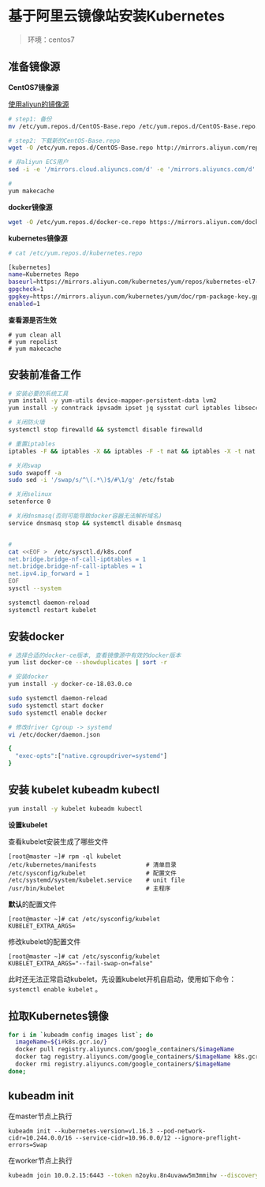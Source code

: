 # 基于阿里云镜像站安装Kubernetes



> 环境：centos7



## 准备镜像源

**CentOS7镜像源**

[使用aliyun的镜像源](https://developer.aliyun.com/mirror/centos?spm=a2c6h.13651102.0.0.53322f70Ctcqey)

```bash
# step1: 备份
mv /etc/yum.repos.d/CentOS-Base.repo /etc/yum.repos.d/CentOS-Base.repo.backup

# step2: 下载新的CentOS-Base.repo
wget -O /etc/yum.repos.d/CentOS-Base.repo http://mirrors.aliyun.com/repo/Centos-7.repo

# 非aliyun ECS用户
sed -i -e '/mirrors.cloud.aliyuncs.com/d' -e '/mirrors.aliyuncs.com/d' /etc/yum.repos.d/CentOS-Base.repo

# 
yum makecache
```

**docker镜像源**

```bash
wget -O /etc/yum.repos.d/docker-ce.repo https://mirrors.aliyun.com/docker-ce/linux/centos/docker-ce.repo
```

**kubernetes镜像源**

```bash
# cat /etc/yum.repos.d/kubernetes.repo

[kubernetes]
name=Kubernetes Repo
baseurl=https://mirrors.aliyun.com/kubernetes/yum/repos/kubernetes-el7-x86_64/
gpgcheck=1
gpgkey=https://mirrors.aliyun.com/kubernetes/yum/doc/rpm-package-key.gpg
enabled=1
```

**查看源是否生效**

```
# yum clean all
# yum repolist
# yum makecache
```

## 安装前准备工作

```bash
# 安装必要的系统工具
yum install -y yum-utils device-mapper-persistent-data lvm2
yum install -y conntrack ipvsadm ipset jq sysstat curl iptables libseccomp

# 关闭防火墙
systemctl stop firewalld && systemctl disable firewalld

# 重置iptables
iptables -F && iptables -X && iptables -F -t nat && iptables -X -t nat && iptables -P FORWARD ACCEPT

# 关闭swap
sudo swapoff -a
sudo sed -i '/swap/s/^\(.*\)$/#\1/g' /etc/fstab

# 关闭selinux
setenforce 0

# 关闭dnsmasq(否则可能导致docker容器无法解析域名)
service dnsmasq stop && systemctl disable dnsmasq


#
cat <<EOF >  /etc/sysctl.d/k8s.conf
net.bridge.bridge-nf-call-ip6tables = 1
net.bridge.bridge-nf-call-iptables = 1
net.ipv4.ip_forward = 1
EOF
sysctl --system

systemctl daemon-reload
systemctl restart kubelet

```

## 安装docker

```bash
# 选择合适的docker-ce版本, 查看镜像源中有效的docker版本
yum list docker-ce --showduplicates | sort -r

# 安装docker
yum install -y docker-ce-18.03.0.ce

sudo systemctl daemon-reload
sudo systemctl start docker
sudo systemctl enable docker

# 修改driver Cgroup -> systemd
vi /etc/docker/daemon.json

{
  "exec-opts":["native.cgroupdriver=systemd"]
}
```

## 安装 kubelet kubeadm kubectl

```bash
yum install -y kubelet kubeadm kubectl
```

**设置kubelet**

查看kubelet安装生成了哪些文件

```
[root@master ~]# rpm -ql kubelet
/etc/kubernetes/manifests              # 清单目录
/etc/sysconfig/kubelet                 # 配置文件
/etc/systemd/system/kubelet.service    # unit file
/usr/bin/kubelet                       # 主程序
```

**默认**的配置文件

```
[root@master ~]# cat /etc/sysconfig/kubelet
KUBELET_EXTRA_ARGS=
```

修改kubelet的配置文件

```
[root@master ~]# cat /etc/sysconfig/kubelet
KUBELET_EXTRA_ARGS="--fail-swap-on=false"
```

此时还无法正常启动kubelet，先设置kubelet开机自启动，使用如下命令： `systemctl enable kubelet` 。

## 拉取Kubernetes镜像

```bash
for i in `kubeadm config images list`; do 
  imageName=${i#k8s.gcr.io/}
  docker pull registry.aliyuncs.com/google_containers/$imageName
  docker tag registry.aliyuncs.com/google_containers/$imageName k8s.gcr.io/$imageName
  docker rmi registry.aliyuncs.com/google_containers/$imageName
done;
```

## kubeadm init

在master节点上执行

```
kubeadm init --kubernetes-version=v1.16.3 --pod-network-cidr=10.244.0.0/16 --service-cidr=10.96.0.0/12 --ignore-preflight-errors=Swap
```

在worker节点上执行

```bash
kubeadm join 10.0.2.15:6443 --token n2oyku.8n4uvaww5m3mmihw --discovery-token-ca-cert-hash sha256:c08f9abb8c93f21e70b44b6ee11170a386c23ffd822820f084912b1220853b9c
```

